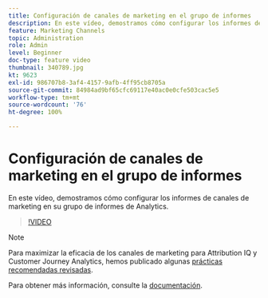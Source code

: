 ```yaml
---
title: Configuración de canales de marketing en el grupo de informes
description: En este vídeo, demostramos cómo configurar los informes de canales de marketing en su grupo de informes de Analytics.
feature: Marketing Channels
topic: Administration
role: Admin
level: Beginner
doc-type: feature video
thumbnail: 340789.jpg
kt: 9623
exl-id: 986707b8-3af4-4157-9afb-4ff95cb8705a
source-git-commit: 84984ad9bf65cfc69117e40ac0e0cfe503cac5e5
workflow-type: tm+mt
source-wordcount: '76'
ht-degree: 100%

---
```


# Configuración de canales de marketing en el grupo de informes

En este vídeo, demostramos cómo configurar los informes de canales de marketing en su grupo de informes de Analytics.

>[!VIDEO](https://video.tv.adobe.com/v/340789/?quality=12&learn=on)

>[!NOTE]
>
>Para maximizar la eficacia de los canales de marketing para Attribution IQ y Customer Journey Analytics, hemos publicado algunas [prácticas recomendadas revisadas](https://experienceleague.adobe.com/docs/analytics/components/marketing-channels/mchannel-best-practices.html?lang=es).

Para obtener más información, consulte la [documentación](https://experienceleague.adobe.com/docs/analytics/components/marketing-channels/c-getting-started-mchannel.html?lang=es).
